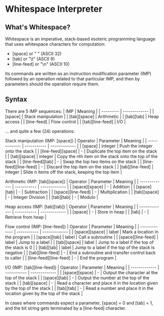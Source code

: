 # Whitespace Interpreter
## What's Whitespace?
Whitespace is an imperative, stack-based esoteric programming language that uses whitespace characters for computation:
- [space] or " " (ASCII 32)
- [tab] or "\t" (ASCII 9)
- [line-feed] or "\n" (ASCII 10)

Its commands are written as an instruction modification parameter (IMP) followed by an operation related to that particular IMP, and then by parameters should the operation require them.

## Syntax
There are 5 IMP sequences:
| IMP | Meaning |
| --------- | ------------- |
| [space] | Stack manipulation |
| [tab][space] | Arithmetic |
| [tab][tab] | Heap access |
| [line-feed] | Flow control |
| [tab][line-feed] | I/O |

... and quite a few (24) operations:

Stack manipulation (IMP: [space])
| Operator | Parameter | Meaning |
| ------------- | ----------- | ------------- |
| [space] | integer | Push the integer onto the stack |
| [line-feed][space] | - | Duplicate the top item on the stack |
| [tab][space] | integer | Copy the nth item on the stack onto the top of the stack |
| [line-feed][tab] | - | Swap the top two items on the stack |
| [line-feed][line-feed] | - | Discard the top item on the stack |
| [tab][line-feed] | integer | Slide n items off the stack, keeping the top item |

Arithmetic (IMP: [tab][space])
| Operator | Parameter | Meaning |
| ------------- | ----------- | ------------- |
| [space][space] | - | Addition |
| [space][tab] | - | Subtraction |
| [space][line-feed] | - | Multiplication |
| [tab][space] | - | Integer Division |
| [tab][tab] | - | Modulo |

Heap access (IMP: [tab][tab])
| Operator | Parameter | Meaning |
| ------------- | ----------- | ------------- |
| [space] | - | Store in heap |
| [tab] | - | Retrieve from heap |

Flow control (IMP: [line-feed])
| Operator | Parameter | Meaning |
| ------------- | ----------- | ------------- |
| [space][space] | label | Mark a location in the program |
| [space][tab] | label | Call a subroutine |
| [space][line-feed] | label | Jump to a label |
| [tab][space] | label | Jump to a label if the top of the stack is 0 |
| [tab][tab] | label | Jump to a label if the top of the stack is negative |
| [tab][line-feed] | - | End a subroutine and transfer control back to caller |
| [line-feed][line-feed] | - | End the program |

I/O (IMP: [tab][line-feed])
| Operator | Parameter | Meaning |
| ------------- | ----------- | ------------- |
| [space][space] | - | Output the character at the top of the stack |
| [space][tab] | - | Output the number at the top of the stack |
| [tab][space] | - | Read a character and place it in the location given by the top of the stack |
| [tab][tab] | - | Read a number and place it in the location given by the top of the stack |

In cases where commands expect a parameter, [space] = 0 and [tab] = 1, and the bit string gets terminated by a [line-feed] character.
